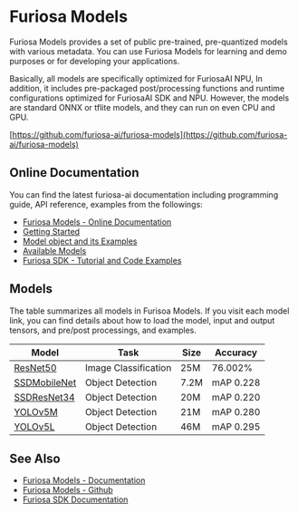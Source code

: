 Furiosa Models
======================
Furiosa Models provides a set of public pre-trained, pre-quantized models with various metadata.
You can use Furiosa Models for learning and demo purposes or for developing your applications.

Basically, all models are specifically optimized for FuriosaAI NPU,
In addition, it includes pre-packaged post/processing functions and runtime configurations 
optimized for FuriosaAI SDK and NPU. However, the models are standard ONNX or tflite models, 
and they can run on even CPU and GPU.

[https://github.com/furiosa-ai/furiosa-models](https://github.com/furiosa-ai/furiosa-models)

## Online Documentation
You can find the latest furiosa-ai documentation 
including programming guide, API reference, examples from the followings:

* [Furiosa Models - Online Documentation](https://furiosa-ai.github.io/furiosa-models/latest/)
* [Getting Started](https://furiosa-ai.github.io/furiosa-models/latest/getting_started.md)
* [Model object and its Examples](https://furiosa-ai.github.io/furiosa-models/models_and_examples.md)
* [Available Models](https://furiosa-ai.github.io/furiosa-models/latest/#available_models)
* [Furiosa SDK - Tutorial and Code Examples](https://furiosa-ai.github.io/docs/latest/en/software/tutorials.html)


## <a name="Models"></a>Models
The table summarizes all models in Furisoa Models. If you visit each model link, 
you can find details about how to load the model, input and output tensors, and pre/post processings, and examples.

| Model                                   | Task                 | Size | Accuracy |
|-----------------------------------------|----------------------|------|----------|
| [ResNet50](models/resnet50_v1.5.md)     | Image Classification | 25M  | 76.002%  |
| [SSDMobileNet](models/ssd_mobilenet.md) | Object Detection     | 7.2M | mAP 0.228|
| [SSDResNet34](models/ssd_resnet34.md)   | Object Detection     | 20M  | mAP 0.220|
| [YOLOv5M](models/yolov5m.md)            | Object Detection     | 21M  | mAP 0.280|
| [YOLOv5L](models/yolov5l.md)            | Object Detection     | 46M  | mAP 0.295|

## See Also
* [Furiosa Models - Documentation](https://furiosa-ai.github.io/furiosa-models/latest/)
* [Furiosa Models - Github](https://github.com/furiosa-ai/furiosa-models)
* [Furiosa SDK Documentation](https://furiosa-ai.github.io/docs/latest/en/)